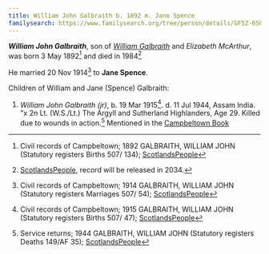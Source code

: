 ```yaml
---
title: William John Galbraith b. 1892 m. Jane Spence
familysearch: https://www.familysearch.org/tree/person/details/GF5Z-6SP
---
```

***William John Galbraith***, son of *[William Galbraith](galbraith-william-1853-mcarthur.md)* and *Elizabeth McArthur*,
was born 3 May 1892[^birth] and died in 1984[^death]

He married 20 Nov 1914[^marriage] to **Jane Spence**.

Children of William and Jane (Spence) Galbraith:

1. *William John Galbraith (jr)*, b. 19 Mar 1915[^wjg-birth]. d. 11 Jul 1944, Assam India. "x 2n Lt. (W.S./Lt.) The Argyll and Sutherland Highlanders, Age 29. Killed due to wounds in action.[^wjg-death]  Mentioned in the [Campbeltown Book](/sources/campbeltown.md#page-365)

[^birth]: Civil records of Campbeltown; 1892 GALBRAITH, WILLIAM JOHN (Statutory registers Births 507/ 134); [ScotlandsPeople](https://www.scotlandspeople.gov.uk/view-image/nrs_stat_births/43434921)

[^death]: [ScotlandsPeople](https://www.scotlandspeople.gov.uk/record-results?search_type=people&dl_cat=statutory&dl_rec=statutory-deaths&surname=Galbraith&surname_so=exact&forename=William&forename_so=starts&other_surname_so=exact&mmsurname_so=exact&sex=M&from_year=1984&to_year=1984&birth_year=1892&birth_year_range=1&record_type=stat_deaths), record will be released in 2034.

[^marriage]: Civil records of Campbeltown; 1914 GALBRAITH, WILLIAM JOHN (Statutory registers Marriages 507/ 54); [ScotlandsPeople](https://www.scotlandspeople.gov.uk/view-image/nrs_stat_marriages/3123703)

[^wjg-birth]: Civil records of Campbeltown; 1915 GALBRAITH, WILLIAM JOHN (Statutory registers Births 507/ 47); [ScotlandsPeople](https://www.scotlandspeople.gov.uk/view-image/nrs_stat_births/46762723)

[^wjg-death]: Service returns; 1944 GALBRAITH, WILLIAM JOHN (Statutory registers Deaths 149/AF 35); [ScotlandsPeople](https://www.scotlandspeople.gov.uk/view-image/nrs_stat_deaths/9805908)


